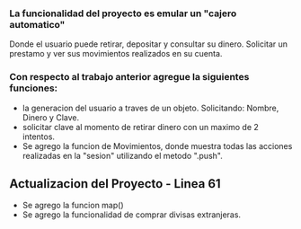 ### La funcionalidad del proyecto es emular un "cajero automatico"
Donde el usuario puede retirar, depositar y consultar su dinero. Solicitar un prestamo y ver sus movimientos realizados en su cuenta.

### Con respecto al trabajo anterior agregue la siguientes funciones:
- la generacion del usuario a traves de un objeto. Solicitando: Nombre, Dinero y Clave.  
- solicitar clave al momento de retirar dinero con un maximo de 2 intentos.  
- Se agrego la funcion de Movimientos, donde muestra todas las acciones realizadas en la "sesion" utilizando el metodo ".push".  

## Actualizacion del Proyecto - Linea 61
- Se agrego la funcion map()
- Se agrego la funcionalidad de comprar divisas extranjeras.